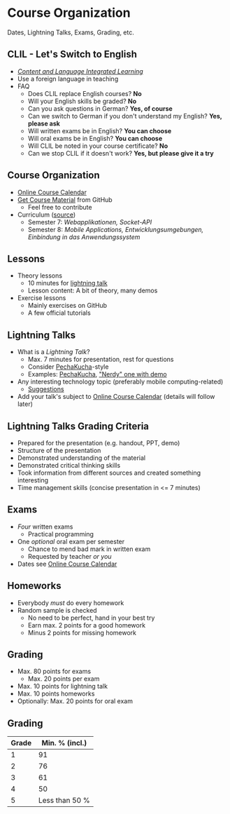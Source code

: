 # Course Organization

Dates, Lightning Talks, Exams, Grading, etc.


<!-- .slide: class="left" -->
## CLIL - Let's Switch to English

* [*Content and Language Integrated Learning*](http://www.htl.at/htlat/schwerpunktportale/clil-content-and-language-integrated-learning.html)
* Use a foreign language in teaching
* FAQ
  * Does CLIL replace English courses? **No**
  * Will your English skills be graded? **No**
  * Can you ask questions in German? **Yes, of course**
  * Can we switch to German if you don't understand my English? **Yes, please ask**
  * Will written exams be in English? **You can choose**
  * Will oral exams be in English? **You can choose**
  * Will CLIL be noted in your course certificate? **No**
  * Can we stop CLIL if it doesn't work? **Yes, but please give it a try**   


<!-- .slide: class="left" -->
## Course Organization

* [Online Course Calendar](https://github.com/rstropek/htl-mobile-computing/blob/master/2018-19/dates.md)
* [Get Course Material](https://github.com/rstropek/htl-mobile-computing/) from GitHub
  * Feel free to contribute
* Curriculum ([source](http://www.htl.at/fileadmin//content/Lehrplan/HTL_VO_262_2015/BGBl_II_Nr_262_2015_Anlage_1.10.pdf))
  * Semester 7: *Webapplikationen, Socket-API*
  * Semester 8: *Mobile Applications, Entwicklungsumgebungen, Einbindung in das Anwendungssystem*


<!-- .slide: class="left" -->
## Lessons

* Theory lessons
  * 10 minutes for [lightning talk](https://en.wikipedia.org/wiki/Lightning_talk)
  * Lesson content: A bit of theory, many demos
* Exercise lessons
  * Mainly exercises on GitHub
  * A few official tutorials


<!-- .slide: class="left" -->
## Lightning Talks

* What is a *Lightning Talk*?
  * Max. 7 minutes for presentation, rest for questions
  * Consider [PechaKucha](https://en.wikipedia.org/wiki/PechaKucha)-style
  * Examples: [PechaKucha](https://youtu.be/XBhTaL7RpA8), ["Nerdy" one with demo](https://www.destroyallsoftware.com/talks/wat)
* Any interesting technology topic (preferably mobile computing-related)
  * [Suggestions](https://github.com/rstropek/htl-mobile-computing/blob/master/2018-19/lightning-talk-suggestions.md)
* Add your talk's subject to [Online Course Calendar](https://github.com/rstropek/htl-mobile-computing/blob/master/2018-19/dates.md) (details will follow later)


<!-- .slide: class="left" -->
## Lightning Talks Grading Criteria

* Prepared for the presentation (e.g. handout, PPT, demo)
* Structure of the presentation
* Demonstrated understanding of the material
* Demonstrated critical thinking skills
* Took information from different sources and created something interesting
* Time management skills (concise presentation in <= 7 minutes)


<!-- .slide: class="left" -->
## Exams

* *Four* written exams
  * Practical programming
* One *optional* oral exam per semester
  * Chance to mend bad mark in written exam
  * Requested by teacher *or you*
* Dates see [Online Course Calendar](https://github.com/rstropek/htl-mobile-computing/blob/master/2018-19/dates.md)


<!-- .slide: class="left" -->
## Homeworks

* Everybody *must* do every homework
* Random sample is checked
  * No need to be perfect, hand in your best try
  * Earn max. 2 points for a good homework
  * Minus 2 points for missing homework


<!-- .slide: class="left" -->
## Grading

* Max. 80 points for exams
  * Max. 20 points per exam
* Max. 10 points for lightning talk
* Max. 10 points homeworks
* Optionally: Max. 20 points for oral exam


## Grading

| Grade  | Min. % (incl.)
|--------|---------------------
| 1      | 91
| 2      | 76
| 3      | 61
| 4      | 50
| 5      | Less than 50 %
